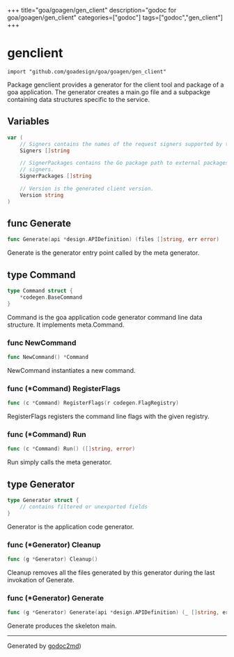 +++
title="goa/goagen/gen_client"
description="godoc for goa/goagen/gen_client"
categories=["godoc"]
tags=["godoc","gen_client"]
+++

# genclient
    import "github.com/goadesign/goa/goagen/gen_client"

Package genclient provides a generator for the client tool and package of a goa application.
The generator creates a main.go file and a subpackge containing data structures specific to the
service.





## Variables
``` go
var (
    // Signers contains the names of the request signers supported by the client.
    Signers []string

    // SignerPackages contains the Go package path to external packages containing custom
    // signers.
    SignerPackages []string

    // Version is the generated client version.
    Version string
)
```

## func Generate
``` go
func Generate(api *design.APIDefinition) (files []string, err error)
```
Generate is the generator entry point called by the meta generator.



## type Command
``` go
type Command struct {
    *codegen.BaseCommand
}
```
Command is the goa application code generator command line data structure.
It implements meta.Command.









### func NewCommand
``` go
func NewCommand() *Command
```
NewCommand instantiates a new command.




### func (\*Command) RegisterFlags
``` go
func (c *Command) RegisterFlags(r codegen.FlagRegistry)
```
RegisterFlags registers the command line flags with the given registry.



### func (\*Command) Run
``` go
func (c *Command) Run() ([]string, error)
```
Run simply calls the meta generator.



## type Generator
``` go
type Generator struct {
    // contains filtered or unexported fields
}
```
Generator is the application code generator.











### func (\*Generator) Cleanup
``` go
func (g *Generator) Cleanup()
```
Cleanup removes all the files generated by this generator during the last invokation of Generate.



### func (\*Generator) Generate
``` go
func (g *Generator) Generate(api *design.APIDefinition) (_ []string, err error)
```
Generate produces the skeleton main.









- - -
Generated by [godoc2md](http://godoc.org/github.com/davecheney/godoc2md))
